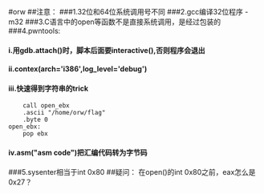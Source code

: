 #orw
##注意：
###1.32位和64位系统调用号不同
###2.gcc编译32位程序 -m32
###3.C语言中的open等函数不是直接系统调用，是经过包装的
###4.pwntools:
#### i.用gdb.attach()时，脚本后面要interactive(),否则程序会退出
#### ii.contex(arch='i386',log_level='debug')
#### iii.快速得到字符串的trick
		call open_ebx
		.ascii "/home/orw/flag"
    	.byte 0
	open_ebx:
		pop ebx
#### iv.asm("asm code")把汇编代码转为字节码
###5.sysenter相当于int 0x80
##疑问：
在open()的int 0x80之前，eax怎么是0x27？